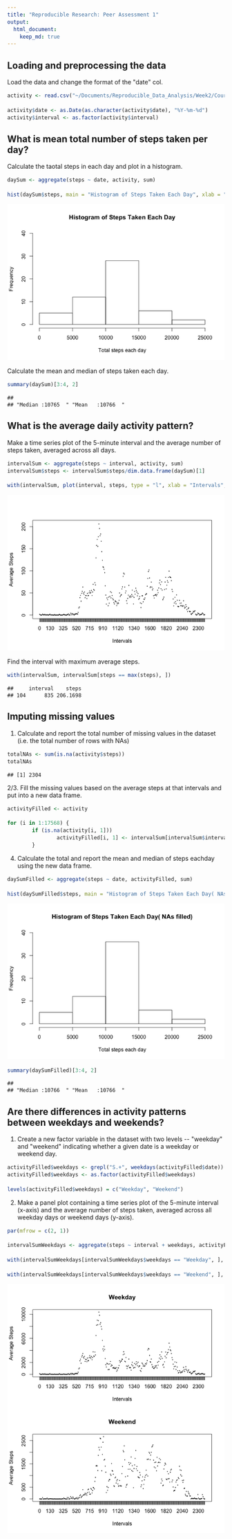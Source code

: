 ```yaml
---
title: "Reproducible Research: Peer Assessment 1"
output: 
  html_document:
    keep_md: true
---
```



## Loading and preprocessing the data

Load the data and change the format of the "date" col.  


```r
activity <- read.csv("~/Documents/Reproducible_Data_Analysis/Week2/CourseProject1/RepData_PeerAssessment1/activity.csv")

activity$date <- as.Date(as.character(activity$date), "%Y-%m-%d")
activity$interval <- as.factor(activity$interval)
```


## What is mean total number of steps taken per day?

Calculate the taotal steps in each day and plot in a histogram.  


```r
daySum <- aggregate(steps ~ date, activity, sum)

hist(daySum$steps, main = "Histogram of Steps Taken Each Day", xlab = "Total steps each day", ylim = c(0, 40))
```

![](PA1_template_files/figure-html/unnamed-chunk-2-1.png)<!-- -->

Calculate the mean and median of steps taken each day.


```r
summary(daySum)[3:4, 2]
```

```
##                                     
## "Median :10765  " "Mean   :10766  "
```

## What is the average daily activity pattern?

Make a time series plot of the 5-minute interval and the average number of steps taken, averaged across all days. 


```r
intervalSum <- aggregate(steps ~ interval, activity, sum)
intervalSum$steps <- intervalSum$steps/dim.data.frame(daySum)[1]

with(intervalSum, plot(interval, steps, type = "l", xlab = "Intervals", ylab = "Average Steps"))
```

![](PA1_template_files/figure-html/unnamed-chunk-4-1.png)<!-- -->

Find the interval with maximum average steps.


```r
with(intervalSum, intervalSum[steps == max(steps), ])
```

```
##     interval    steps
## 104      835 206.1698
```

## Imputing missing values

1. Calculate and report the total number of missing values in the dataset (i.e. the total number of rows with NAs) 


```r
totalNAs <- sum(is.na(activity$steps))
totalNAs
```

```
## [1] 2304
```

2/3. Fill the missing values based on the average steps at that intervals and put into a new data frame.


```r
activityFilled <- activity

for (i in 1:17568) {
        if (is.na(activity[i, 1])) 
                activityFilled[i, 1] <- intervalSum[intervalSum$interval == activity[i, 3], 2]
        }
```

4. Calculate the total and report the mean and median of steps eachday using the new data frame.


```r
daySumFilled <- aggregate(steps ~ date, activityFilled, sum)

hist(daySumFilled$steps, main = "Histogram of Steps Taken Each Day( NAs filled)", xlab = "Total steps each day", ylim = c(0, 40))
```

![](PA1_template_files/figure-html/unnamed-chunk-8-1.png)<!-- -->

```r
summary(daySumFilled)[3:4, 2]
```

```
##                                     
## "Median :10766  " "Mean   :10766  "
```

## Are there differences in activity patterns between weekdays and weekends?

1. Create a new factor variable in the dataset with two levels -- "weekday" and "weekend" indicating whether a given date is a weekday or weekend day. 


```r
activityFilled$weekdays <- grepl("S.+", weekdays(activityFilled$date))
activityFilled$weekdays <- as.factor(activityFilled$weekdays)

levels(activityFilled$weekdays) = c("Weekday", "Weekend")
```

2. Make a panel plot containing a time series plot of the 5-minute interval (x-axis) and the average number of steps taken, averaged across all weekday days or weekend days (y-axis).


```r
par(mfrow = c(2, 1))

intervalSumWeekdays <- aggregate(steps ~ interval + weekdays, activityFilled, sum)

with(intervalSumWeekdays[intervalSumWeekdays$weekdays == "Weekday", ], plot(interval, steps, type = "l", xlab = "Intervals", ylab = "Average Steps", main = "Weekday"))

with(intervalSumWeekdays[intervalSumWeekdays$weekdays == "Weekend", ], plot(interval, steps, type = "l", xlab = "Intervals", ylab = "Average Steps", main = "Weekend"))
```

![](PA1_template_files/figure-html/unnamed-chunk-10-1.png)<!-- -->
